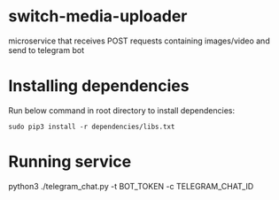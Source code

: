 # switch-media-uploader
microservice that receives POST requests containing images/video and send to telegram bot

# Installing dependencies

Run below command in root directory to install dependencies:

`sudo pip3 install -r dependencies/libs.txt`

# Running service

python3 ./telegram_chat.py -t BOT_TOKEN -c TELEGRAM_CHAT_ID


